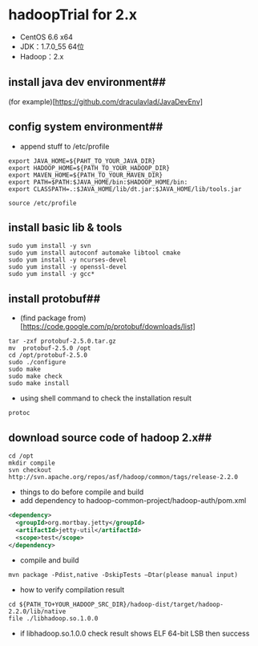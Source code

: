 # hadoopTrial for 2.x
* CentOS 6.6 x64
* JDK：1.7.0_55 64位
* Hadoop：2.x

## install java dev environment##
(for example)[https://github.com/draculavlad/JavaDevEnv]

## config system environment##
* append stuff to /etc/profile
```properties
export JAVA_HOME=${PAHT_TO_YOUR_JAVA_DIR}
export HADOOP_HOME=${PATH_TO_YOUR_HADOOP_DIR}
export MAVEN_HOME=${PATH_TO_YOUR_MAVEN_DIR}
export PATH=$PATH:$JAVA_HOME/bin:$HADOOP_HOME/bin:
export CLASSPATH=.:$JAVA_HOME/lib/dt.jar:$JAVA_HOME/lib/tools.jar
```
```shell
source /etc/profile
```

## install basic lib & tools
```shell
sudo yum install -y svn 
sudo yum install autoconf automake libtool cmake
sudo yum install -y ncurses-devel
sudo yum install -y openssl-devel
sudo yum install -y gcc*
```

## install protobuf##
* (find package from)[https://code.google.com/p/protobuf/downloads/list]
```shell
tar -zxf protobuf-2.5.0.tar.gz
mv  protobuf-2.5.0 /opt
cd /opt/protobuf-2.5.0 
sudo ./configure
sudo make
sudo make check
sudo make install
```
* using shell command to check the installation result
```shell
protoc
```

## download source code of hadoop 2.x##
```shell
cd /opt
mkdir compile
svn checkout http://svn.apache.org/repos/asf/hadoop/common/tags/release-2.2.0
```
* things to do before compile and build
* add dependency to hadoop-common-project/hadoop-auth/pom.xml
```xml
<dependency>
  <groupId>org.mortbay.jetty</groupId>
  <artifactId>jetty-util</artifactId>
  <scope>test</scope>
</dependency>
```
* compile and build
```shell
mvn package -Pdist,native -DskipTests –Dtar(please manual input)
```
* how to verify compilation result
```shell
cd ${PATH_TO+YOUR_HADOOP_SRC_DIR}/hadoop-dist/target/hadoop-2.2.0/lib/native
file ./libhadoop.so.1.0.0
```
* if libhadoop.so.1.0.0 check result shows ELF 64-bit LSB then success
